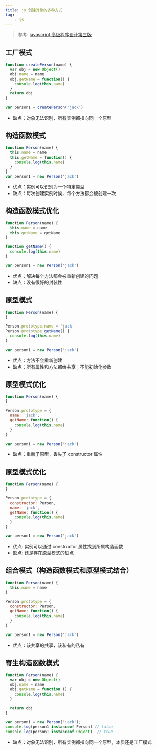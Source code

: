 ```yaml
---
title: js 创建对象的多种方式
tag: 
	- js
---
```


> 参考: [javascript 高级程序设计第三版]()

<!-- markdownlint-disable MD010 -->

## 工厂模式

```js
function createPerson(name) {
  var obj = new Object()
  obj.name = name
  obj.getName = function() {
    console.log(this.name)
  }
  return obj
}

var person1 = createPerson('jack')
```

- 缺点：对象无法识别，所有实例都指向同一个原型

<!-- more -->

## 构造函数模式

```js
function Person(name) {
  this.name = name
  this.getName = function() {
    console.log(this.name)
  }
}
var person1 = new Person('jack')
```

- 优点：实例可以识别为一个特定类型
- 缺点：每次创建实例时候，每个方法都会被创建一次

## 构造函数模式优化

```js
function Person(name) {
  this.name = name
  this.getName = getName
}

function getName() {
  console.log(this.name)
}

var person1 = new Person('jack')
```

- 优点：解决每个方法都会被重新创建的问题
- 缺点：没有很好的封装性

## 原型模式

```js
function Person(name) {
}

Person.prototype.name = 'jack'
Person.prototype.getName() {
  console.log(this.name)
}

var person1 = new Person('jack')
```

- 优点：方法不会重新创建
- 缺点：所有属性和方法都给共享；不能初始化参数

## 原型模式优化

```js
function Person(name) {
}

Person.prototype = {
  name: 'jack',
  getName: function() {
    console.log(this.name)
  }
}

var person1 = new Person('jack')
```

- 缺点：重新了原型，丢失了 constructor 属性

## 原型模式优化

```js
function Person(name) {
}

Person.prototype = {
  constructor: Person,
  name: 'jack',
  getName: function() {
    console.log(this.name)
  }
}

var person1 = new Person('jack')
```

- 优点: 实例可以通过 constructor 属性找到所属构造函数
- 缺点: 还是存在原型模式的缺点

## 组合模式（构造函数模式和原型模式结合）

```js
function Person(name) {
  this.name = name
}

Person.prototype = {
  constructor: Person,
  getName: function() {
    console.log(this.name)
  }
}

var person1 = new Person('jack')
```

- 优点：该共享的共享，该私有的私有

## 寄生构造函数模式

```js
function Person(name) {
  var obj = new Object()
  obj.name = name
  obj.getName = function () {
    console.log(this.name)
  }

  return obj
}

var person1 = new Person('jack');
console.log(person1 instanceof Person) // false
console.log(person1 instanceof Object)  // true
```

- 缺点：对象无法识别，所有实例都指向同一个原型，本质还是工厂模式